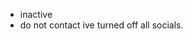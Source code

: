 - inactive
- do not contact ive turned off all socials.
<!---
aliveow/aliveow is a ✨ special ✨ repository because its `README.md` (this file) appears on your GitHub profile.
You can click the Preview link to take a look at your changes.
--->
